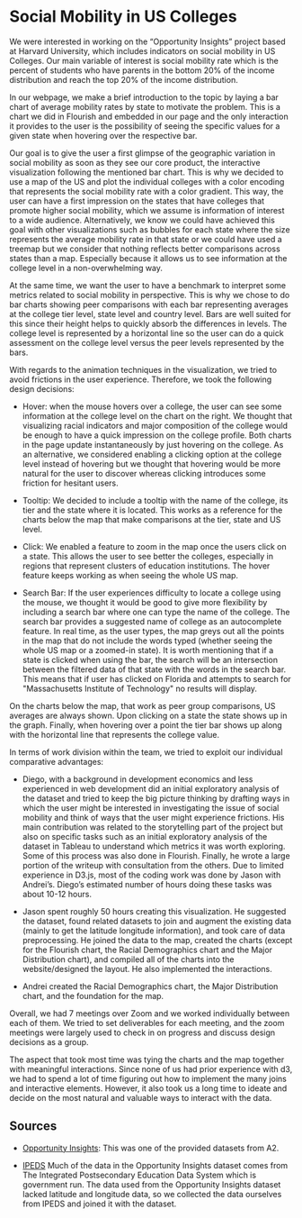# Social Mobility in US Colleges

We were interested in working on the “Opportunity Insights” project based at Harvard University, which includes indicators on social mobility in US Colleges. Our main variable of interest is social mobility rate which is the percent of students who have parents in the bottom 20% of the income distribution and reach the top 20% of the income distribution.

In our webpage, we make a brief introduction to the topic by laying a bar chart of average mobility rates by state to motivate the problem. This is a chart we did in Flourish and embedded in our page and the only interaction it provides to the user is the possibility of seeing the specific values for a given state when hovering over the respective bar.

Our goal is to give the user a first glimpse of the geographic variation in social mobility as soon as they see our core product, the interactive visualization following the mentioned bar chart. This is why we decided to use a map of the US and plot the individual colleges with a color encoding that represents the social mobility rate with a color gradient. This way, the user can have a first impression on the states that have colleges that promote higher social mobility, which we assume is information of interest to a wide audience. Alternatively, we know we could have achieved this goal with other visualizations such as bubbles for each state where the size represents the average mobility rate in that state or we could have used a treemap but we consider that nothing reflects better comparisons across states than a map. Especially because it allows us to see information at the college level in a non-overwhelming way.

At the same time, we want the user to have a benchmark to interpret some metrics related to social mobility in perspective. This is why we chose to do bar charts showing peer comparisons with each bar representing averages at the college tier level, state level and country level. Bars are well suited for this since their height helps to quickly absorb the differences in levels. The college level is represented by a horizontal line so the user can do a quick assessment on the college level versus the peer levels represented by the bars.


With regards to the animation techniques in the visualization, we tried to avoid frictions in the user experience. Therefore, we took the following design decisions:

- Hover: when the mouse hovers over a college, the user can see some information at the college level on the chart on the right. We thought that visualizing racial indicators and major composition of the college would be enough to have a quick impression on the college profile. Both charts in the page update instantaneously by just hovering on the college. As an alternative, we considered enabling a clicking option at the college level instead of hovering but we thought that hovering would be more natural for the user to discover whereas clicking introduces some friction for hesitant users.

- Tooltip: We decided to include a tooltip with the name of the college, its tier and the state where it is located. This works as a reference for the charts below the map that make comparisons at the tier, state and US level.

- Click: We enabled a feature to zoom in the map once the users click on a state. This allows the user to see better the colleges, especially in regions that represent clusters of education institutions. The hover feature keeps working as when seeing the whole US map.

- Search Bar: If the user experiences difficulty to locate a college using the mouse, we thought it would be good to give more flexibility by including a search bar where one can type the name of the college. The search bar provides a suggested name of college as an autocomplete feature. In real time, as the user types, the map greys out all the points in the map that do not include the words typed (whether seeing the whole US map or a zoomed-in state). It is worth mentioning that if a state is clicked when using the bar, the search will be an intersection between the filtered data of that state with the words in the search bar. This means that if user has clicked on Florida and attempts to search for "Massachusetts Institute of Technology" no results will display.

On the charts below the map, that work as peer group comparisons, US averages are always shown. Upon clicking on a state the state shows up in the graph. Finally, when hovering over a point the tier bar shows up along with the horizontal line that represents the college value.

In terms of work division within the team, we tried to exploit our individual comparative advantages:

- Diego, with a background in development economics and less experienced in web development did an initial exploratory analysis of the dataset and tried to keep the big picture thinking by drafting ways in which the user might be interested in investigating the issue of social mobility and think of ways that the user might experience frictions. His main contribution was related to the storytelling part of the project but also on specific tasks such as an initial exploratory analysis of the dataset in Tableau to understand which metrics it was worth exploring. Some of this process was also done in Flourish. Finally, he wrote a large portion of the writeup with consultation from the others. Due to limited experience in D3.js, most of the coding work was done by Jason with Andrei’s. Diego’s estimated number of hours doing these tasks was about 10-12 hours.

- Jason spent roughly 50 hours creating this visualization. He suggested the dataset, found related datasets to join and augment the existing data (mainly to get the latitude longitude information), and took care of data preprocessing. He joined the data to the map, created the charts (except for the Flourish chart, the Racial Demographics chart and the Major Distribution chart), and compiled all of the charts into the website/designed the layout. He also implemented the interactions.

- Andrei created the Racial Demographics chart, the Major Distribution chart, and the foundation for the map.

Overall, we had 7 meetings over Zoom and we worked individually between each of them. We tried to set deliverables for each meeting, and the zoom meetings were largely used to check in on progress and discuss design decisions as a group.

The aspect that took most time was tying the charts and the map together with meaningful interactions. Since none of us had prior experience with d3, we had to spend a lot of time figuring out how to implement the many joins and interactive elements. However, it also took us a long time to ideate and decide on the most natural and valuable ways to interact with the data.

## Sources

- [Opportunity Insights](https://opportunityinsights.org/data/): This was one of the provided datasets from A2.

- [IPEDS](https://nces.ed.gov/ipeds/datacenter/SelectVariables.aspx) Much of the data in the Opportunity Insights dataset comes from The Integrated Postsecondary Education Data System which is government run. The data used from the Opportunity Insights dataset lacked latitude and longitude data, so we collected the data ourselves from IPEDS and joined it with the dataset.
